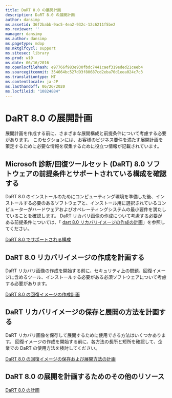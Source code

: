 ```yaml
---
title: DaRT 8.0 の展開計画
description: DaRT 8.0 の展開計画
author: dansimp
ms.assetid: 36f2babb-9ac5-4ea2-932c-12c6211f5be2
ms.reviewer: ''
manager: dansimp
ms.author: dansimp
ms.pagetype: mdop
ms.mktglfcycl: support
ms.sitesec: library
ms.prod: w10
ms.date: 06/16/2016
ms.openlocfilehash: e97766f983e930fbdc7441caef319eded21ceeb4
ms.sourcegitcommit: 354664bc527d93f80687cd2eba70d1eea024c7c3
ms.translationtype: MT
ms.contentlocale: ja-JP
ms.lasthandoff: 06/26/2020
ms.locfileid: "10824884"
---
```

# DaRT 8.0 の展開計画


展開計画を作成する前に、さまざまな展開構成と前提条件について考慮する必要があります。 このセクションには、お客様のビジネス要件を満たす展開計画を策定するために必要な情報を収集するために役立つ情報が記載されています。

## Microsoft 診断/回復ツールセット (DaRT) 8.0 ソフトウェアの前提条件とサポートされている構成を確認する


DaRT 8.0 のインストールのためにコンピューティング環境を準備した後、インストールする必要のあるソフトウェアと、インストール用に選択されているコンピューターがハードウェアおよびオペレーティングシステムの最小要件を満たしていることを確認します。 DaRT リカバリ画像の作成について考慮する必要がある前提条件については、「 [dart 8.0 リカバリイメージの作成の計画](planning-to-create-the-dart-80-recovery-image-dart-8.md)」を参照してください。

[DaRT 8.0 でサポートされる構成](dart-80-supported-configurations-dart-8.md)

## DaRT 8.0 リカバリイメージの作成を計画する


DaRT リカバリ画像の作成を開始する前に、セキュリティ上の問題、回復イメージに含めるツール、インストールする必要がある必須ソフトウェアについて考慮する必要があります。

[DaRT 8.0 の回復イメージの作成計画](planning-to-create-the-dart-80-recovery-image-dart-8.md)

## DaRT リカバリイメージの保存と展開の方法を計画する


DaRT リカバリ画像を保存して展開するために使用できる方法はいくつかあります。 回復イメージの作成を開始する前に、各方法の長所と短所を確認して、企業での DaRT の使用方法を検討してください。

[DaRT 8.0 の回復イメージの保存および展開方法の計画](planning-how-to-save-and-deploy-the-dart-80-recovery-image-dart-8.md)

## DaRT 8.0 の展開を計画するためのその他のリソース


[DaRT 8.0 の計画](planning-for-dart-80-dart-8.md)

 

 





